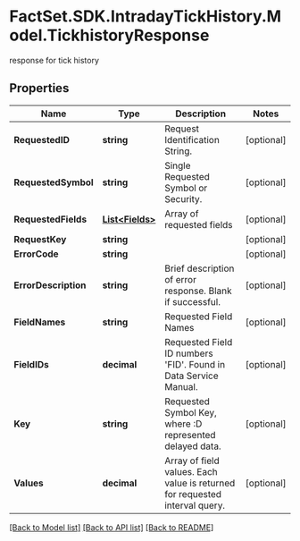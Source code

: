 # FactSet.SDK.IntradayTickHistory.Model.TickhistoryResponse
response for tick history

## Properties

Name | Type | Description | Notes
------------ | ------------- | ------------- | -------------
**RequestedID** | **string** | Request Identification String. | [optional] 
**RequestedSymbol** | **string** | Single Requested Symbol or Security. | [optional] 
**RequestedFields** | [**List&lt;Fields&gt;**](Fields.md) | Array of requested fields  | [optional] 
**RequestKey** | **string** |  | [optional] 
**ErrorCode** | **string** |  | [optional] 
**ErrorDescription** | **string** | Brief description of error response. Blank if successful. | [optional] 
**FieldNames** | **string** | Requested Field Names | [optional] 
**FieldIDs** | **decimal** | Requested Field ID numbers &#39;FID&#39;. Found in Data Service Manual. | [optional] 
**Key** | **string** | Requested Symbol Key, where :D represented delayed data. | [optional] 
**Values** | **decimal** | Array of field values. Each value is returned for requested interval query. | [optional] 

[[Back to Model list]](../README.md#documentation-for-models) [[Back to API list]](../README.md#documentation-for-api-endpoints) [[Back to README]](../README.md)

